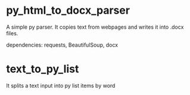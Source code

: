 # py_html_to_docx_parser
A simple py parser. It copies text from webpages and writes it into .docx files.

dependencies: requests, BeautifulSoup, docx


# text_to_py_list
It splits a text input into py list items by word
